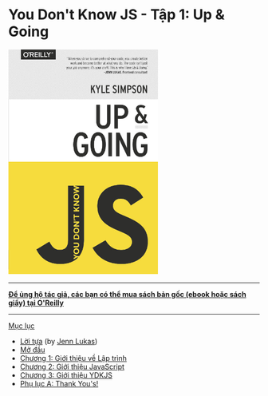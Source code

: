 # You Don't Know JS - Tập 1: Up & Going

<img src="cover.jpg" width="300">

-----

**[Để ủng hộ tác giả, các bạn có thể mua sách bản gốc (ebook hoặc sách giấy) tại O'Reilly](http://shop.oreilly.com/product/0636920039303.do)**

-----

[Mục lục](toc.md)

* [Lời tựa](foreword.md) (by [Jenn Lukas](http://jennlukas.com))
* [Mở đầu](../preface.md)
* [Chương 1: Giới thiệu về Lập trình](ch1.md)
* [Chương 2: Giới thiệu JavaScript](ch2.md)
* [Chương 3: Giới thiệu YDKJS](ch3.md)
* [Phụ lục A: Thank You's!](apA.md)
